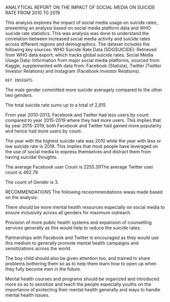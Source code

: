 ANALYTICAL REPORT ON THE IMPACT OF SOCIAL MEDIA ON SUICIDE RATE FROM 2010 T0 2019

This analysis explores the impact of social media usage on suicide rates, presenting an analysis based on social media platform data and WHO suicide rate statistics. This was analysis was done to understand the correlation between increased social media activity and suicide rates across different regions and demographics. 
    The dataset includes the following key sources:
    WHO Suicide Rate Data (SDGSUICIDE): Retrieved from WHO data export, which tracks global suicide rates.
    Social Media Usage Data: Information from major social media platforms, sourced from Kaggle, supplemented with data from: Facebook (Statista), Twitter (Twitter Investor Relations) and Instagram (Facebook Investor Relations).


    KEY INSIGHTS

The male gender committed more suicide averagely compared to the other two genders.

The total suicide rate sums up to a total of 2,815

From year 2010-2013, Facebook and Twitter had less users by count compared to year 2015-2019 where they had more users. This implies that by year 2015-2019, both Facebook and Twitter had gained more popularity and hence had more users by count.

The year with the highest suicide rate was 2010 while the year with less or low suicide rate is 2019. This implies that most people have leveraged on the use of social media to express themselves and distract them from having suicidal thoughts.

The average Facebook user Count is 2255.39The average Twitter user count is 462.78

The count of Gender is 3.



RECOMMENDATIONS
The following receommendations wwas made based on the analysis: 

There should be more mental health resources especially on social media to ensure inclusivity across all genders for maximum outreach.

Provision of more public health systems and expansion of counselling services generally as this would help to reduce the suicide rates.

Partnerships with Facebook and Twitter is encouraged as they would use this medium to generally promote mental health campaigns and sensitizations across the world.

The boy child should also be given attention too, and trained to share problems bothering them so as to help them learn how to open up when they fully become men in the future.

Mental health courses and programs should be organized and introduced more so as to sensitize and teach the people especially youths on the importance of protecting their mental health generally and ways to handle mental health issues.

